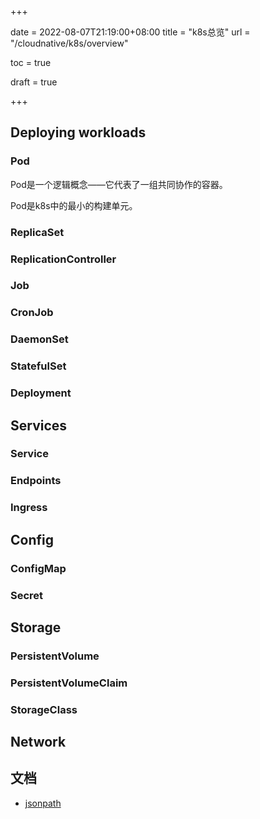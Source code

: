 +++

date = 2022-08-07T21:19:00+08:00
title = "k8s总览"
url = "/cloudnative/k8s/overview"

toc = true

draft = true

+++

## Deploying workloads

### Pod

Pod是一个逻辑概念——它代表了一组共同协作的容器。

Pod是k8s中的最小的构建单元。



### ReplicaSet 

### ReplicationController

### Job

### CronJob

### DaemonSet

### StatefulSet

### Deployment

## Services

### Service

### Endpoints

### Ingress

## Config

### ConfigMap

### Secret

## Storage

### PersistentVolume

### PersistentVolumeClaim

### StorageClass

## Network



## 文档

- [jsonpath](https://kubernetes.io/docs/reference/kubectl/jsonpath/)